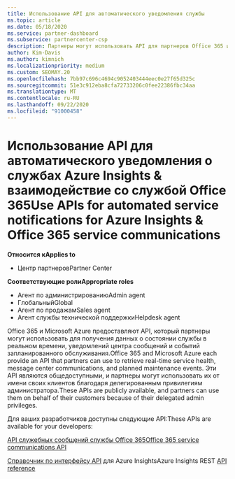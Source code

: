 ```yaml
---
title: Использование API для автоматического уведомления службы
ms.topic: article
ms.date: 05/18/2020
ms.service: partner-dashboard
ms.subservice: partnercenter-csp
description: Партнеры могут использовать API для партнеров Office 365 и Microsoft Azure для обеспечения работоспособности службы в режиме реального времени, обмена сообщениями и плановых событий обслуживания.
author: Kim-Davis
ms.author: kimnich
ms.localizationpriority: medium
ms.custom: SEOMAY.20
ms.openlocfilehash: 7bb97c696c4694c9052403444eec0e27f65d325c
ms.sourcegitcommit: 51e3c912eba8cfa72733206c0fee22386fbc34aa
ms.translationtype: MT
ms.contentlocale: ru-RU
ms.lasthandoff: 09/22/2020
ms.locfileid: "91000458"
---
```

# <a name="use-apis-for-automated-service-notifications-for-azure-insights--office-365-service-communications"></a><span data-ttu-id="5e7ad-103">Использование API для автоматического уведомления о службах Azure Insights & взаимодействие со службой Office 365</span><span class="sxs-lookup"><span data-stu-id="5e7ad-103">Use APIs for automated service notifications for Azure Insights & Office 365 service communications</span></span>

<span data-ttu-id="5e7ad-104">**Относится к**</span><span class="sxs-lookup"><span data-stu-id="5e7ad-104">**Applies to**</span></span>

-  <span data-ttu-id="5e7ad-105">Центр партнеров</span><span class="sxs-lookup"><span data-stu-id="5e7ad-105">Partner Center</span></span>

<span data-ttu-id="5e7ad-106">**Соответствующие роли**</span><span class="sxs-lookup"><span data-stu-id="5e7ad-106">**Appropriate roles**</span></span>

- <span data-ttu-id="5e7ad-107">Агент по администрированию</span><span class="sxs-lookup"><span data-stu-id="5e7ad-107">Admin agent</span></span>
- <span data-ttu-id="5e7ad-108">Глобальный</span><span class="sxs-lookup"><span data-stu-id="5e7ad-108">Global</span></span> 
- <span data-ttu-id="5e7ad-109">Агент по продажам</span><span class="sxs-lookup"><span data-stu-id="5e7ad-109">Sales agent</span></span>
- <span data-ttu-id="5e7ad-110">Агент службы технической поддержки</span><span class="sxs-lookup"><span data-stu-id="5e7ad-110">Helpdesk agent</span></span>

<span data-ttu-id="5e7ad-111">Office 365 и Microsoft Azure предоставляют API, который партнеры могут использовать для получения данных о состоянии службы в реальном времени, уведомлений центра сообщений и событий запланированного обслуживания.</span><span class="sxs-lookup"><span data-stu-id="5e7ad-111">Office 365 and Microsoft Azure each provide an API that partners can use to retrieve real-time service health, message center communications, and planned maintenance events.</span></span> <span data-ttu-id="5e7ad-112">Эти API являются общедоступными, и партнеры могут использовать их от имени своих клиентов благодаря делегированным привилегиям администратора.</span><span class="sxs-lookup"><span data-stu-id="5e7ad-112">These APIs are publicly available, and partners can use them on behalf of their customers because of their delegated admin privileges.</span></span>

<span data-ttu-id="5e7ad-113">Для ваших разработчиков доступны следующие API:</span><span class="sxs-lookup"><span data-stu-id="5e7ad-113">These APIs are available for your developers:</span></span>

[<span data-ttu-id="5e7ad-114">API служебных сообщений службы Office 365</span><span class="sxs-lookup"><span data-stu-id="5e7ad-114">Office 365 service communications API</span></span>](/office/office-365-management-api/office-365-service-communications-api-reference)


<span data-ttu-id="5e7ad-115">[Справочник по интерфейсу API](/rest/api/monitor/) для Azure Insights</span><span class="sxs-lookup"><span data-stu-id="5e7ad-115">Azure Insights REST [API reference](/rest/api/monitor/)</span></span>

 

 
